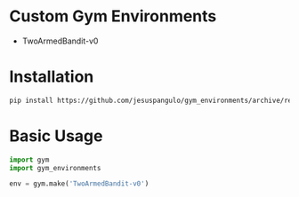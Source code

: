 # Custom Gym Environments

- TwoArmedBandit-v0

# Installation

```bash
pip install https://github.com/jesuspangulo/gym_environments/archive/refs/heads/main.zip
```

# Basic Usage

```python
import gym
import gym_environments

env = gym.make('TwoArmedBandit-v0')
```